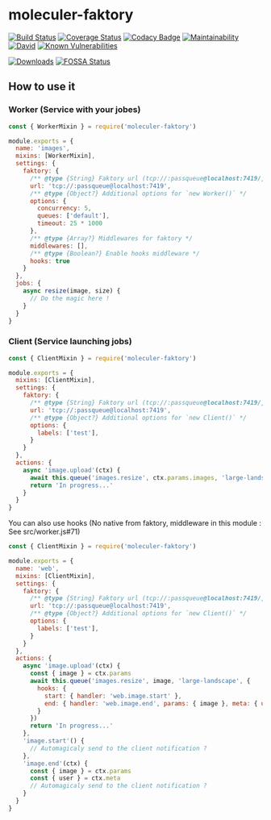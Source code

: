 # moleculer-faktory

[![Build Status](https://travis-ci.org/YourSoftRun/moleculer-faktory.svg?branch=master)](https://travis-ci.org/YourSoftRun/moleculer-faktory)
[![Coverage Status](https://coveralls.io/repos/github/YourSoftRun/moleculer-faktory/badge.svg?branch=master)](https://coveralls.io/github/YourSoftRun/moleculer-faktory?branch=master)
[![Codacy Badge](https://api.codacy.com/project/badge/Grade/3c0014c55eaa4c1cbf995d7befeb8a14)](https://www.codacy.com/app/Hugome/moleculer-faktory?utm_source=github.com&amp;utm_medium=referral&amp;utm_content=YourSoftRun/moleculer-faktory&amp;utm_campaign=Badge_Grade)
[![Maintainability](https://api.codeclimate.com/v1/badges/20b478c63bda641cca99/maintainability)](https://codeclimate.com/github/YourSoftRun/moleculer-faktory/maintainability)
[![David](https://img.shields.io/david/YourSoftRun/moleculer-faktory.svg)](https://david-dm.org/YourSoftRun/moleculer-faktory)
[![Known Vulnerabilities](https://snyk.io/test/github/YourSoftRun/moleculer-faktory/badge.svg)](https://snyk.io/test/github/YourSoftRun/moleculer-faktory)

[![Downloads](https://img.shields.io/npm/dm/moleculer-faktory.svg)](https://www.npmjs.com/package/moleculer-faktory)
[![FOSSA Status](https://app.fossa.io/api/projects/git%2Bgithub.com%2FYourSoftRun%2Fmoleculer-faktory.svg?type=shield)](https://app.fossa.io/projects/git%2Bgithub.com%2FYourSoftRun%2Fmoleculer-faktory?ref=badge_shield)

## How to use it
### Worker (Service with your jobes)
```js
const { WorkerMixin } = require('moleculer-faktory')

module.exports = {
  name: 'images',
  mixins: [WorkerMixin],
  settings: {
    faktory: {
      /** @type {String} Faktory url (tcp://:passqueue@localhost:7419/) also FAKTORY_URL can be use. */
      url: 'tcp://:passqueue@localhost:7419',
      /** @type {Object?} Additional options for `new Worker()` */
      options: {
        concurrency: 5,
        queues: ['default'],
        timeout: 25 * 1000
      },
      /** @type {Array?} Middlewares for faktory */
      middlewares: [],
      /** @type {Boolean?} Enable hooks middleware */
      hooks: true
    }
  },
  jobs: {
    async resize(image, size) {
      // Do the magic here !
    }
  }
}
```
### Client (Service launching jobs)
```js
const { ClientMixin } = require('moleculer-faktory')

module.exports = {
  mixins: [ClientMixin],
  settings: {
    faktory: {
      /** @type {String} Faktory url (tcp://:passqueue@localhost:7419/) also FAKTORY_URL can be use. */
      url: 'tcp://:passqueue@localhost:7419',
      /** @type {Object?} Additional options for `new Client()` */
      options: {
        labels: ['test'],
      }
    }
  },
  actions: {
    async 'image.upload'(ctx) {
      await this.queue('images.resize', ctx.params.images, 'large-landscape')
      return 'In progress...'
    }
  }
}
```
You can also use hooks (No native from faktory, middleware in this module : See src/worker.js#71)
```js
const { ClientMixin } = require('moleculer-faktory')

module.exports = {
  name: 'web',
  mixins: [ClientMixin],
  settings: {
    faktory: {
      /** @type {String} Faktory url (tcp://:passqueue@localhost:7419/) also FAKTORY_URL can be use. */
      url: 'tcp://:passqueue@localhost:7419',
      /** @type {Object?} Additional options for `new Client()` */
      options: {
        labels: ['test'],
      }
    }
  },
  actions: {
    async 'image.upload'(ctx) {
      const { image } = ctx.params
      await this.queue('images.resize', image, 'large-landscape', {
        hooks: {
          start: { handler: 'web.image.start' },
          end: { handler: 'web.image.end', params: { image }, meta: { user: ctx.meta.user } }
        }
      })
      return 'In progress...'
    },
    'image.start'() {
      // Automagicaly send to the client notification ?
    },
    'image.end'(ctx) {
      const { image } = ctx.params
      const { user } = ctx.meta
      // Automagicaly send to the client notification ?
    }
  }
}
```

